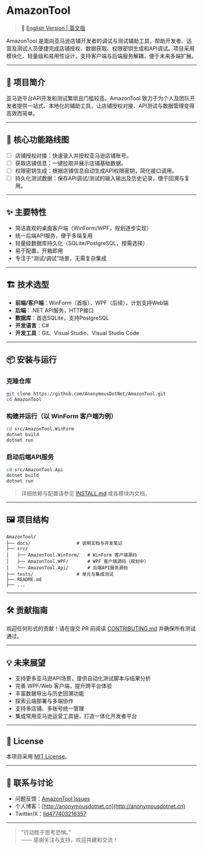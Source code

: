 # AmazonTool

> 📄 [English Version | 英文版](./README.en.md)

AmazonTool 是面向亚马逊店铺开发者的调试与测试辅助工具，帮助开发者、运营及测试人员便捷完成店铺授权、数据获取、权限密钥生成和API调试。项目采用模块化、轻量级和易用性设计，支持客户端与后端服务解耦，便于未来多端扩展。

---

## 📝 项目简介

亚马逊平台API开发和测试繁琐且门槛较高。AmazonTool 致力于为个人及团队开发者提供一站式、本地化的辅助工具，让店铺授权对接、API测试与数据管理变得高效而简单。

---

## 🚀 核心功能路线图

- [ ] 店铺授权对接：快速录入并授权亚马逊店铺账号。
- [ ] 获取店铺信息：一键拉取并展示店铺基础数据。
- [ ] 权限密钥生成：根据店铺信息自动生成API权限密钥，简化接口调用。
- [ ] 持久化测试数据：保存API调试/测试的输入输出及历史记录，便于回溯与复用。

---

## ✨ 主要特性

- 简洁直观的桌面客户端（WinForm/WPF，规划逐步实现）
- 统一后端API服务，便于多端复用
- 轻量级数据库持久化（SQLite/PostgreSQL，按需选择）
- 易于配置，开箱即用
- 专注于“测试/调试”场景，无需复杂集成

---

## 🏗️ 技术选型

- **前端/客户端**：WinForm（首版），WPF（后续），计划支持Web端
- **后端**：.NET API服务，HTTP接口
- **数据库**：首选SQLite，支持PostgreSQL
- **开发语言**：C#
- **开发工具**：Git、Visual Studio、Visual Studio Code

---

## 📦 安装与运行

### 克隆仓库

```sh
git clone https://github.com/AnonymousDotNet/AmazonTool.git
cd AmazonTool
```

### 构建并运行（以 WinForm 客户端为例）

```sh
cd src/AmazonTool.WinForm
dotnet build
dotnet run
```

### 启动后端API服务

```sh
cd src/AmazonTool.Api
dotnet build
dotnet run
```

> 详细依赖与配置请参见 [INSTALL.md](INSTALL.md) 或各模块内文档。

---

## 🖼️ 项目结构

```
AmazonTool/
├── docs/                 # 说明文档与开发笔记
├── src/
│   ├── AmazonTool.WinForm/   # WinForm 客户端源码
│   ├── AmazonTool.WPF/       # WPF 客户端源码（规划中）
│   └── AmazonTool.Api/       # 后端API服务源码
├── tests/                # 单元与集成测试
├── README.md
├── ...
```

---

## 🛠️ 贡献指南

欢迎任何形式的贡献！请在提交 PR 前阅读 [CONTRIBUTING.md](CONTRIBUTING.md) 并确保所有测试通过。

---

## 💡 未来展望

- 支持更多亚马逊API场景，提供自动化测试脚本与结果分析
- 完善 WPF/Web 客户端，提升跨平台体验
- 丰富数据导出与历史回溯功能
- 探索云端部署与多端协作
- 支持多店铺、多账号统一管理
- 集成常用亚马逊运营工具链，打造一体化开发者平台

---

## 📃 License

本项目采用 [MIT License](LICENSE)。

---

## 🙋 联系与讨论

- 问题反馈：[AmazonTool Issues](https://github.com/AnonymousDotNet/AmazonTool/issues)
- 个人博客：[http://anonymousdotnet.cn](http://anonymousdotnet.cn)
- Twitter/X：[lld477403216357](https://x.com/lld477403216357)

---

> “行动胜于思考恐惧。”  
> —— 感谢关注与支持，欢迎共建和交流！